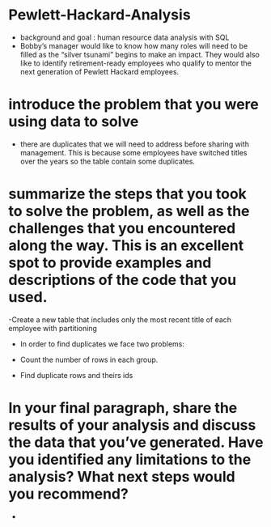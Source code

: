 # Pewlett-Hackard-Analysis
- background and goal : human resource data analysis with SQL 
- Bobby’s manager would like to know how many roles will need to be filled as the “silver tsunami” begins to make an impact. They would also like to identify retirement-ready employees who qualify to mentor the next generation of Pewlett Hackard employees.


# introduce the problem that you were using data to solve
- there are duplicates that we will need to address before sharing with management. This is because some employees have switched titles over the years so the table contain some duplicates. 


# summarize the steps that you took to solve the problem, as well as the challenges that you encountered along the way. This is an excellent spot to provide examples and descriptions of the code that you used.
-Create a new table that includes only the most recent title of each employee with partitioning
- In order to find duplicates we face two problems:

- Count the number of rows in each group.
- Find duplicate rows and theirs ids

# In your final paragraph, share the results of your analysis and discuss the data that you’ve generated. Have you identified any limitations to the analysis? What next steps would you recommend?
- 
